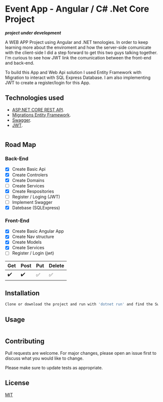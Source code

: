 # Event App - Angular / C# .Net Core Project

***project under development***

A WEB APP Project using Angular and .NET tenologies. In order to keep learning more about the enviroment and how the server-side comunicate with the client-side I did a step forward to get this two guys talking together. I'm curious to see how JWT link the comunication between the front-end and back-end.

To build this App and Web Api solution I used Entity Framework with Migration to interact with SQL Express Database. I am also implementing JWT to create a register/login for this App. 



## Technologies used

* [ASP.NET CORE REST API](https://dotnet.microsoft.com/apps/aspnet/apis). 
* [Migrations Entity Framework](https://docs.microsoft.com/en-us/ef/core/managing-schemas/migrations/?tabs=dotnet-core-cli). 
* [Swagger](https://swagger.io/about/). 
* [JWT](https://jwt.io/). 

```bash

```
## Road Map 

### Back-End
- [x] Create Basic Api
- [x] Create Controlers
- [x] Create Domains
- [ ] Create Services 
- [x] Create Respositories
- [ ] Register / Loging (JWT)
- [ ] Implement Swagger
- [x] Datebase (SQLExpress)

### Front-End
- [x] Create Basic Angular App 
- [x] Create Nav structure
- [x] Create Models
- [x] Create Services 
- [ ] Register / Login (jwt)

| Get | Post | Put | Delete
:------------ | :-------------| :-------------| :-------------
:heavy_check_mark: | :heavy_check_mark: | :white_check_mark: | :white_check_mark:



## Installation

```bash
Clone or download the project and run with 'dotnet run' and find the Swagger interface on https://localhost:5001/swagger/index.html
```

## Usage

```bash
```

## Contributing

Pull requests are welcome. For major changes, please open an issue first to discuss what you would like to change.

Please make sure to update tests as appropriate.

## License
[MIT](https://choosealicense.com/licenses/mit/)
